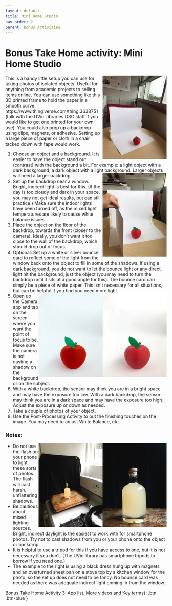 ```yaml
---
layout: default
title: Mini Home Studio
nav_order: 2
parent: Bonus Activities
---
```

# Bonus Take Home activity: Mini Home Studio
<img src="images//photo-studio-01.jpeg" style="float:right;width:200px;height:260px" alt=home studio setup>
This is a handy little setup you can use for taking photos of isolated objects. Useful for anything from academic projects to selling items online. You can use something like this 3D printed frame to hold the paper in a smooth curve: https://www.thingiverse.com/thing:3638751 (talk with the UVic Libraries DSC staff if you would like to get one printed for your own use). You could also prop up a backdrop using clips, magnets, or adhesive. Setting up a large piece of paper or cloth in a chair tacked down with tape would work.

1. Choose an object and a background. It is easier to have the object stand out (contrast) with the background a bit. For example: a light object with a dark background, a dark object with a light background. <img src="images//photo-studio-02.jpeg" style="float:right;width:200px;height:260px" alt=home studio setup> Larger objects will need a larger backdrop. 
2. Set up the backdrop near a window. Bright, indirect light is best for this. (If the day is too cloudy and dark in your space, you may not get ideal results, but can still practice.) Make sure the indoor lights have been turned off, as the mixed light temperatures are likely to cause white balance issues. 
3. Place the object on the floor of the backdrop, towards the front (closer to the camera). Ideally, you don’t want it too close to the wall of the backdrop, which should drop out of focus. 
4. Optional: Set up a white or silver bounce card to reflect some of the light from the window back onto the object to fill in some of the shadows. If using a dark background, you do not want to let the bounce light or any direct light hit the background, just the object (you may need to turn the backdrop until it sits at a good angle for this). The bounce card can simply be a piece of white paper. This isn’t necessary for all situations, but can be helpful if you find you need more light.
<img src="images//photo-studio-03.jpeg" style="float:right;width:200px;height:260px" alt=home studio setup white background><img src="images//photo-studio-04.jpeg" style="float:right;width:200px;height:260px" alt=home studio setup white background>
5. Open up the Camera app and tap on the screen where you want the point of focus to be. Make sure the camera is not casting a shadow on the background or on the subject.
6. With a white backdrop, the sensor may think you are in a bright space and may have the exposure too low. With a dark backdrop, the sensor may think you are in a dark space and may have the exposure too high. Adjust the exposure up or down as needed. 
7. Take a couple of photos of your object.
8. Use the Post-Processing Activity to put the finishing touches on the image. You may need to adjust White Balance, etc.

### Notes: 
<img src="images//photo-studio-05.jpeg" style="float:right;width:200px;height:260px" alt=home studio setup black background><img src="images//photo-studio-06.jpeg" style="float:right;width:200px;height:260px" alt=home studio setup black background>
- Do not use the flash on your phone to light these sorts of photos. The flash will cast harsh, unflattering shadows.
- Be cautious about mixed lighting sources. Bright, indirect daylight is the easiest to work with for smartphone photos. Try not to cast shadows from you or your phone onto the object or backdrop.
- It is helpful to use a tripod for this if you have access to one, but it is not necessary if you don’t. (The UVic library has smartphone tripods to borrow if you need one.)
- The example to the right is using a black dress hung up with magnets and an overturned sheet pan on a stove top by a kitchen window for the photo, so the set up does not need to be fancy. No bounce card was needed as there was adequate indirect light coming in from the window. 

[Bonus Take Home Activity 3: App list. More videos and Key terms](more.html){: .btn .btn-blue }
